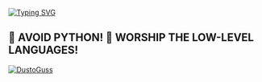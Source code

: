 [![Typing SVG](https://readme-typing-svg.demolab.com?font=Fira+Code&pause=1000&color=8000F7&random=true&width=435&lines=Hello+there!+%3AD)](https://git.io/typing-svg)

🚫 **AVOID** PYTHON! 
🛐 **WORSHIP** THE LOW-LEVEL LANGUAGES!
------------------
[![DustoGuss](https://github-readme-stats.vercel.app/api/top-langs/?username=DustoGuss&layout=donut)](https://github.com/anuraghazra/github-readme-stats)

<!---
DustoGuss/DustoGuss is a ✨ special ✨ repository because its `README.md` (this file) appears on your GitHub profile.
You can click the Preview link to take a look at your changes.
--->
